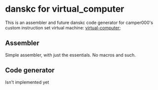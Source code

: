 
# danskc for virtual_computer

This is an assembler and future danskc code generator for camper000's custom instruction set virtual machine: [virtual-computer](https://github.com/camper0008/virtual-computer);

## Assembler

Simple assembler, with just the essentials. No macros and such.

## Code generator

Isn't implemented yet

